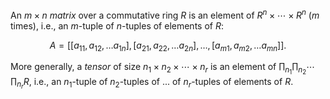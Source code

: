 An $m \times n$ *matrix* over a commutative ring $R$ is an element of $R^n \times \cdots \times R^n$ ($m$ times), i.e., an $m$-tuple of $n$-tuples of elements of $R$:

$$
A = [[a_{11}, a_{12}, \ldots a_{1n}], [a_{21}, a_{22}, \ldots a_{2n}], \ldots, [a_{m1}, a_{m2}, \ldots a_{mn}]].
$$

More generally, a *tensor* of size $n_1 \times n_2 \times \cdots \times n_r$ is an element of $\prod_{n_1} \prod_{n_2} \cdots \prod_{n_r} R$, i.e., an $n_1$-tuple of $n_2$-tuples of ... of $n_r$-tuples of elements of $R$.
